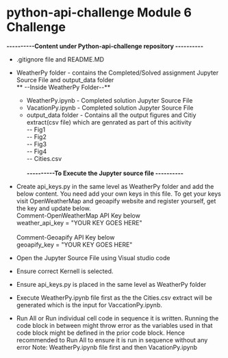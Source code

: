 # python-api-challenge Module 6 Challenge
**----------Content under Python-api-challenge repository ----------**
* .gitignore file and README.MD
* WeatherPy folder - contains the Completed/Solved assignment Jupyter Source File and output_data folder<br>
    ** --Inside WeatherPy Folder--**
    * WeatherPy.ipynb - Completed solution Jupyter Source File
    * VacationPy.ipynb - Completed solution Jupyter Source File
    * output_data folder - Contains all the output figures and Citiy extract(csv file) which are genrated as part of this acitivity<br>
        -- Fig1 <br>
        -- Fig2 <br>
        -- Fig3 <br>
        -- Fig4 <br>
        -- Cities.csv <br>        
**----------To Execute the Jupyter source file ----------**
* Create api_keys.py in the same level as WeatherPy folder and add the below content. You need add your own keys in this file. To get your keys visit OpenWeatherMap and geoapify website and register yourself, get the key and update below.<br>
  Comment-OpenWeatherMap API Key below<br>
   weather_api_key = "YOUR KEY GOES HERE"<br>
   <br>
   Comment-Geoapify API Key below<br>
   geoapify_key = "YOUR KEY GOES HERE"<br>
   
* Open the Jupyter Source File using Visual studio code
* Ensure correct Kernell is selected.
* Ensure api_keys.py is placed in the same level as WeatherPy folder
* Execute WeatherPy.ipynb file first as the the Cities.csv extract will be generated which is the input for VaccationPy.ipynb.
* Run All or Run individual cell code in sequence it is written. Running the code block in between might throw error as the variables used in that code block might be defined in the prior code block. Hence recommended to Run All to ensure it is run in sequence without any error
  Note: WeatherPy.ipynb file first and then VacationPy.ipynb
